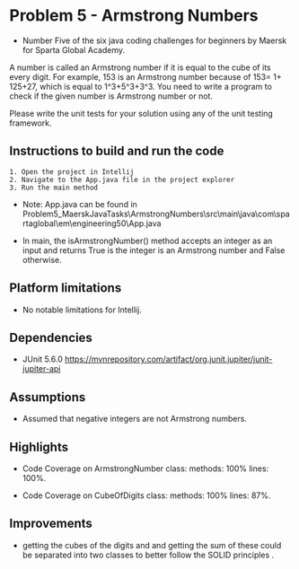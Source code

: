 # Problem 5 - Armstrong Numbers

* Number Five of the six java coding challenges for beginners by Maersk for Sparta Global Academy.

A number is called an Armstrong number if it is equal to the cube of its every digit. For example, 153 is an Armstrong number because of 153= 1+ 125+27, which is equal to 1^3+5^3+3^3. You need to write a program to check if the given number is Armstrong number or not.

Please write the unit tests for your solution using any of the unit testing framework.

## Instructions to build and run the code

    1. Open the project in Intellij
    2. Navigate to the App.java file in the project explorer
    3. Run the main method

* Note: App.java can be found in Problem5_MaerskJavaTasks\ArmstrongNumbers\src\main\java\com\spartaglobal\em\engineering50\App.java

* In main, the isArmstrongNumber() method accepts an integer as an input and returns True is the integer is an Armstrong number and False otherwise.

## Platform limitations

* No notable limitations for Intellij.

## Dependencies

* JUnit 5.6.0 https://mvnrepository.com/artifact/org.junit.jupiter/junit-jupiter-api 

## Assumptions

* Assumed that negative integers are not Armstrong numbers.

## Highlights

* Code Coverage on ArmstrongNumber class: methods: 100% lines: 100%.

* Code Coverage on CubeOfDigits class: methods: 100% lines: 87%.

## Improvements

* getting the cubes of the digits and and getting the sum of these could be separated into two classes to better follow the SOLID principles .



